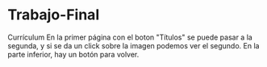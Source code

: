 # Trabajo-Final
Currículum
En la primer página con el boton "Títulos" se puede pasar a la segunda, y si se da un click sobre la imagen podemos ver el segundo. En la parte inferior, hay un botón para volver.
